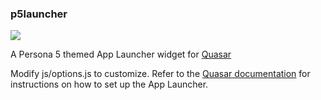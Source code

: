 ### p5launcher

![](https://i.imgur.com/6HBUzDA.png)

A Persona 5 themed App Launcher widget for [Quasar](https://github.com/r52/quasar)

Modify js/options.js to customize. Refer to the [Quasar documentation](https://quasardoc.readthedocs.io) for instructions on how to set up the App Launcher.
